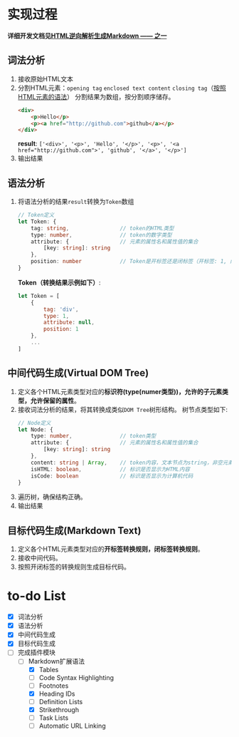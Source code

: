 # 实现过程
**详细开发文档见[HTML逆向解析生成Markdown —— 之一](./devSummary.md)**
## 词法分析
1.  接收原始HTML文本
2.  分割HTML元素：`opening tag` `enclosed text content` `closing tag`（[按照HTML元素的语法](https://developer.mozilla.org/zh-CN/docs/Glossary/HTML)）
    分割结果为数组，按分割顺序储存。
    ```html
    <div>
        <p>Hello</p>
        <p><a href="http://github.com">github</a></p>
    </div>
    ```   
    **result**: `['<div>', '<p>', 'Hello', '</p>', '<p>', '<a href="http://github.com">', 'github', '</a>', '</p>']`
3. 输出结果
## 语法分析
1.  将语法分析的结果`result`转换为`Token`数组
    ```typescript
    // Token定义
    let Token: {
        tag: string,                // token的HTML类型
        type: number,               // token的数字类型
        attribute: {                // 元素的属性名和属性值的集合
            [key: string]: string
        },
        position: number            // Token是开标签还是闭标签（开标签: 1, 闭标签: 2, 空元素: 3）
    }
    ```
    **Token（转换结果示例如下）**:
    ```js
    let Token = [
        {
            tag: 'div',
            type: 1,
            attribute: null,
            position: 1
        },
        ...
    ]
    ```
## 中间代码生成(Virtual DOM Tree)
1.  定义各个HTML元素类型对应的**标识符(type(numer类型))，允许的子元素类型，允许保留的属性**。
2.  接收词法分析的结果，将其转换成类似`DOM Tree`树形结构。
    树节点类型如下:
    ```typescript
    // Node定义
    let Node: {
        type: number,               // token类型
        attribute: {                // 元素的属性名和属性值的集合
            [key: string]: string
        },
        content: string | Array,    // token内容，文本节点为string，非空元素如有子节点为数组，空元素为null
        isHTML: boolean,            // 标识是否显示为HTML内容
        isCode: boolean             // 标识是否显示为计算机代码
    }
    ```
3.  遍历树，确保结构正确。
4.  输出结果
## 目标代码生成(Markdown Text)
1.  定义各个HTML元素类型对应的**开标签转换规则，闭标签转换规则**。
2.  接收中间代码。
3.  按照开闭标签的转换规则生成目标代码。
# to-do List

- [x] 词法分析
- [x] 语法分析
- [x] 中间代码生成
- [x] 目标代码生成
- [ ] 完成插件模块
    - [ ] Markdown扩展语法
        - [x] Tables
        - [ ] Code Syntax Highlighting
        - [ ] Footnotes
        - [x] Heading IDs
        - [ ] Definition Lists
        - [x] Strikethrough
        - [ ] Task Lists
        - [ ] Automatic URL Linking
